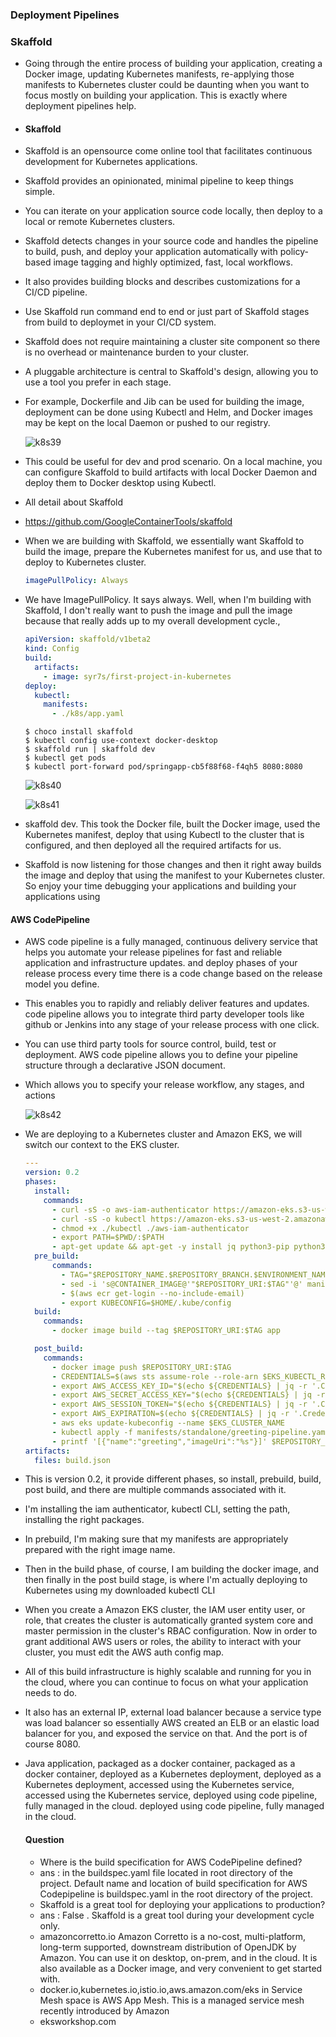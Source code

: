 ### Deployment Pipelines

### Skaffold

* Going through the entire process of building your application, creating a Docker image, updating Kubernetes manifests, re-applying those manifests to Kubernetes cluster could be daunting when you want to focus mostly on building your application. This is exactly where deployment pipelines help.

* #### Skaffold

* Skaffold is an opensource come online tool that facilitates continuous development for Kubernetes applications.

* Skaffold provides an opinionated, minimal pipeline to keep things simple. 

* You can iterate on your application source code locally, then deploy to a local or remote Kubernetes clusters.

* Skaffold detects changes in your source code and handles the pipeline to build, push, and deploy your application automatically with policy-based image tagging and highly optimized, fast, local workflows. 

* It also provides building blocks and describes customizations for a CI/CD pipeline.

* Use Skaffold run command end to end or just part of Skaffold stages from build to deploymet in your CI/CD system. 

* Skaffold does not require maintaining a cluster site component so there is no overhead or maintenance burden to your cluster.

* A pluggable architecture is central to Skaffold's design, allowing you to use a tool you prefer in each stage.

* For example, Dockerfile and Jib can be used for building the image, deployment can be done using Kubectl and Helm, and Docker images may be kept on the local Daemon or pushed to our registry.

  ![k8s39](images/k8s39.png)

* This could be useful for dev and prod scenario. On a local machine, you can configure Skaffold to build artifacts with local Docker Daemon and deploy them to Docker desktop using Kubectl.

* All detail about Skaffold 

* https://github.com/GoogleContainerTools/skaffold

* When we are building with Skaffold, we essentially want Skaffold to build the image, prepare the Kubernetes manifest for us, and use that to deploy to Kubernetes cluster.

  ```yaml
  imagePullPolicy: Always
  ```

* We have ImagePullPolicy. It says always. Well, when I'm building with Skaffold, I don't really want to push the image and pull the image because that really adds up to my overall development cycle.,

  ```yaml
  apiVersion: skaffold/v1beta2
  kind: Config
  build:
    artifacts:
      - image: syr7s/first-project-in-kubernetes
  deploy:
    kubectl:
      manifests:
        - ./k8s/app.yaml
  ```

  ```shell
  $ choco install skaffold
  $ kubectl config use-context docker-desktop
  $ skaffold run | skaffold dev
  $ kubectl get pods
  $ kubectl port-forward pod/springapp-cb5f88f68-f4qh5 8080:8080
  ```

  ![k8s40](images/k8s40.png)

  ![k8s41](images/k8s41.png)

* skaffold dev. This took the Docker file, built the Docker image, used the Kubernetes manifest, deploy that using Kubectl to the cluster that is configured, and then deployed all the required artifacts for us. 

* Skaffold is now listening for those changes and then it right away builds the image and deploy that using the manifest to your Kubernetes cluster. So enjoy your time debugging your applications and building your applications using 

#### AWS CodePipeline

* AWS code pipeline is a fully managed, continuous delivery service that helps you automate your release pipelines for fast and reliable application and infrastructure updates. and deploy phases of your release process every time there is a code change based on the release model you define. 

* This enables you to rapidly and reliably deliver features and updates. code pipeline allows you to integrate third party developer tools like github or Jenkins into any stage of your release process with one click.

* You can use third party tools for source control, build, test or deployment. AWS code pipeline allows you to define your pipeline structure through a declarative JSON document.

* Which allows you to specify your release workflow, any stages, and actions

  ![k8s42](images/k8s42.png)

* We are deploying to a Kubernetes cluster and Amazon EKS, we will switch our context to the EKS cluster.

  ```yaml
  ---
  version: 0.2
  phases:
    install:
      commands:
        - curl -sS -o aws-iam-authenticator https://amazon-eks.s3-us-west-2.amazonaws.com/1.11.5/2018-12-06/bin/linux/amd64/aws-iam-authenticator
        - curl -sS -o kubectl https://amazon-eks.s3-us-west-2.amazonaws.com/1.11.5/2018-12-06/bin/linux/amd64/kubectl
        - chmod +x ./kubectl ./aws-iam-authenticator
        - export PATH=$PWD/:$PATH
        - apt-get update && apt-get -y install jq python3-pip python3-dev && pip3 install --upgrade awscli
    pre_build:
        commands:
          - TAG="$REPOSITORY_NAME.$REPOSITORY_BRANCH.$ENVIRONMENT_NAME.$(date +%Y-%m-%d.%H.%M.%S).$(echo $CODEBUILD_RESOLVED_SOURCE_VERSION | head -c 8)"
          - sed -i 's@CONTAINER_IMAGE@'"$REPOSITORY_URI:$TAG"'@' manifests/standalone/greeting-pipeline.yaml
          - $(aws ecr get-login --no-include-email)
          - export KUBECONFIG=$HOME/.kube/config
    build:
      commands:
        - docker image build --tag $REPOSITORY_URI:$TAG app 
  
    post_build:
      commands:
        - docker image push $REPOSITORY_URI:$TAG
        - CREDENTIALS=$(aws sts assume-role --role-arn $EKS_KUBECTL_ROLE_ARN --role-session-name codebuild-kubectl --duration-seconds 900)
        - export AWS_ACCESS_KEY_ID="$(echo ${CREDENTIALS} | jq -r '.Credentials.AccessKeyId')"
        - export AWS_SECRET_ACCESS_KEY="$(echo ${CREDENTIALS} | jq -r '.Credentials.SecretAccessKey')"
        - export AWS_SESSION_TOKEN="$(echo ${CREDENTIALS} | jq -r '.Credentials.SessionToken')"
        - export AWS_EXPIRATION=$(echo ${CREDENTIALS} | jq -r '.Credentials.Expiration')
        - aws eks update-kubeconfig --name $EKS_CLUSTER_NAME
        - kubectl apply -f manifests/standalone/greeting-pipeline.yaml
        - printf '[{"name":"greeting","imageUri":"%s"}]' $REPOSITORY_URI:$TAG > build.json
  artifacts:
    files: build.json
  ```

* This is version 0.2, it provide different phases, so install, prebuild, build, post build, and there are multiple commands associated with it.

* I'm installing the iam authenticator, kubectl CLI, setting the path, installing the right packages. 

* In prebuild, I'm making sure that my manifests are appropriately prepared with the right image name. 

* Then in the build phase, of course, I am building the docker image, and then finally in the post build stage, is where I'm actually deploying to Kubernetes using my downloaded kubectl CLI

* When you create a Amazon EKS cluster, the IAM user entity user, or role, that creates the cluster is automatically granted system core and master permission in the cluster's RBAC configuration. Now in order to grant additional AWS users or roles, the ability to interact with your cluster, you must edit the AWS auth config map. 

* All of this build infrastructure is highly scalable and running for you in the cloud, where you can continue to focus on what your application needs to do.

* It also has an external IP, external load balancer because a service type was load balancer so essentially AWS created an ELB or an elastic load balancer for you, and exposed the service on that. And the port is of course 8080. 

* Java application, packaged as a docker container, packaged as a docker container, deployed as a Kubernetes deployment, deployed as a Kubernetes deployment, accessed using the Kubernetes service, accessed using the Kubernetes service, deployed using code pipeline, fully managed in the cloud. deployed using code pipeline, fully managed in the cloud.

  #### Question

  * Where is the build specification for AWS CodePipeline defined?
  * ans  : in the buildspec.yaml file located in root directory of the project. Default name and location of build specification for AWS Codepipeline is buildspec.yaml in the root directory of the project.
  * Skaffold is a great tool for deploying your applications to production?
  * ans : False . Skaffold is a great tool during your development cycle only.
  * amazoncorretto.io  Amazon Corretto is a no-cost, multi-platform, long-term supported, downstream distribution of OpenJDK by Amazon.  You can use it on desktop, on-prem, and in the cloud. It is also available as a Docker image, and very convenient to get started with.
  * docker.io,kubernetes.io,istio.io,aws.amazon.com/eks  in Service Mesh space is AWS App Mesh. This is a managed service mesh recently introduced by Amazon
  * eksworkshop.com

  

  

  

